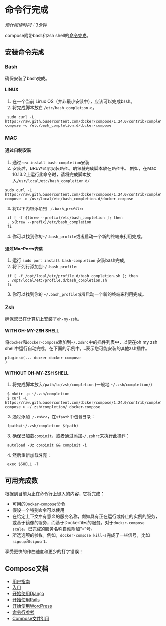 # 命令行完成
*预计阅读时间：3分钟*

compose附带bash和zsh shell的[命令完成](http://en.wikipedia.org/wiki/Command-line_completion)。

## 安装命令完成

### Bash
确保安装了bash完成。

#### LINUX

1. 在一个当前 Linux OS（并非最小安装中），应该可以完成bash。
2. 将完成脚本放在 `/etc/bash_completion.d`。

```shell
 sudo curl -L https://raw.githubusercontent.com/docker/compose/1.24.0/contrib/completion/bash/docker-compose -o /etc/bash_completion.d/docker-compose
```

### MAC

#### 通过自制安装
1. 通过`rew install bash-completion`安装
2. 安装后，BREW显示安装路径。确保将完成脚本放在路径中。
例如，在Mac 10.13.2上运行此命令时，请将完成脚本放入`/usr/local/etc/bash_completion.d/`
```shell
sudo curl -L https://raw.githubusercontent.com/docker/compose/1.24.0/contrib/completion/bash/docker-compose -o /usr/local/etc/bash_completion.d/docker-compose
```
3. 将以下内容添加到 `~/.bash_profile`:
```shell
 if [ -f $(brew --prefix)/etc/bash_completion ]; then
 . $(brew --prefix)/etc/bash_completion
 fi
```

4. 你可以找到你的`~/.bash_profile`或者启动一个新的终端来利用完成。

#### 通过MacPorts安装
1. 运行 `sudo port install bash-completion` 安装bash完成。
2. 将下列行添加到`~/.bash_profile`:

```shell
 if [ -f /opt/local/etc/profile.d/bash_completion.sh ]; then
 . /opt/local/etc/profile.d/bash_completion.sh
 fi
```
3. 你可以找到你的 `~/.bash_profile`或者启动一个新的终端来利用完成。

### Zsh
确保您已在计算机上安装了`oh-my-zsh`。
#### WITH OH-MY-ZSH SHELL
将`docker`和`docker-compose`添加到`~/.zshrc`中的插件列表中，以便在oh my zsh shell中运行自动完成。在下面的示例中，`…`表示您可能安装的其他zsh插件。

```shell
plugins=(... docker docker-compose
)
```
#### WITHOUT OH-MY-ZSH SHELL
1. 将完成脚本放入`/path/to/zsh/completion` (一般地 `~/.zsh/completion/`)

```shell
 $ mkdir -p ~/.zsh/completion
 $ curl -L https://raw.githubusercontent.com/docker/compose/1.24.0/contrib/completion/zsh/_docker-compose > ~/.zsh/completion/_docker-compose
```

2. 通过添加`~/.zshrc`，在`$fpath`中包含目录：

```shell
 fpath=(~/.zsh/completion $fpath)
```

3. 确保已加载`compinit`，或者通过添加`~/.zshrc`来执行此操作：
```shell
 autoload -Uz compinit && compinit -i
```
4. 然后重新加载外壳：
```shell
 exec $SHELL -l
```
## 可用完成数
根据到目前为止在命令行上键入的内容，它将完成：
- 可用的`Docker-compose`命令
- 假设一个特别命令可以使用
- 在给定上下文中有意义的服务名称，例如具有正在运行或停止的实例的服务，或基于镜像的服务，而基于Dockerfiles的服务。对于`docker-compose scale`，已完成的服务名称自动附加“=”号。
- 所选选项的参数。例如，`docker-compose kill-s`完成了一些信号，比如`siguup`和`sigusr1`。

享受更快的作曲速度和更少的打字错误！

## Compose文档
- [用户指南](https://docs.docker.com/compose/)
- [入门](https://docs.docker.com/compose/gettingstarted/)
- [开始使用Django](https://docs.docker.com/compose/django/)
- [开始使用Rails](https://docs.docker.com/compose/rails/)
- [开始使用WordPress](https://docs.docker.com/compose/wordpress/)
- [命令行参考](https://docs.docker.com/compose/reference/)
- [Compose文件引用](https://docs.docker.com/compose/compose-file/)
